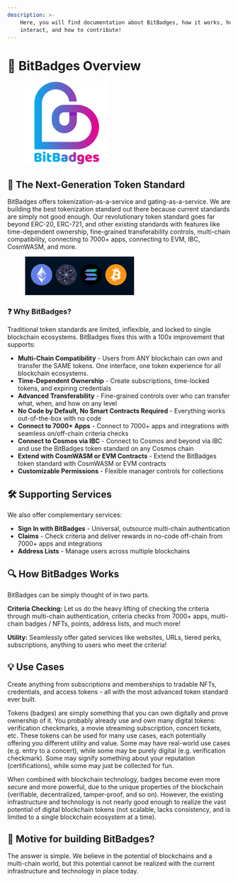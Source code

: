 ```yaml
---
description: >-
    Here, you will find documentation about BitBadges, how it works, how to
    interact, and how to contribute!
---
```


# 👋 BitBadges Overview

<figure><img src=".gitbook/assets/bitbadgeslogo.png" alt="" width="188"><figcaption></figcaption></figure>

## 🚀 The Next-Generation Token Standard

BitBadges offers tokenization-as-a-service and gating-as-a-service. We are building the best tokenization standard out there because current standards are simply not good enough. Our revolutionary token standard goes far beyond ERC-20, ERC-721, and other existing standards with features like time-dependent ownership, fine-grained transferability controls, multi-chain compatibility, connecting to 7000+ apps, connecting to EVM, IBC, CosmWASM, and more.

<div data-full-width="false"><figure><img src=".gitbook/assets/image (8) (1) (1) (1) (1).png" alt=""><figcaption></figcaption></figure></div>

### ❓ Why BitBadges?

Traditional token standards are limited, inflexible, and locked to single blockchain ecosystems. BitBadges fixes this with a 100x improvement that supports:

-   **Multi-Chain Compatibility** - Users from ANY blockchain can own and transfer the SAME tokens. One interface, one token experience for all blockchain ecosystems.
-   **Time-Dependent Ownership** - Create subscriptions, time-locked tokens, and expiring credentials
-   **Advanced Transferability** - Fine-grained controls over who can transfer what, when, and how on any level
-   **No Code by Default, No Smart Contracts Required** - Everything works out-of-the-box with no code
-   **Connect to 7000+ Apps** - Connect to 7000+ apps and integrations with seamless on/off-chain criteria checks
-   **Connect to Cosmos via IBC** - Connect to Cosmos and beyond via IBC and use the BitBadges token standard on any Cosmos chain
-   **Extend with CosmWASM or EVM Contracts** - Extend the BitBadges token standard with CosmWASM or EVM contracts
-   **Customizable Permissions** - Flexible manager controls for collections

## 🛠️ Supporting Services

We also offer complementary services:

-   **Sign In with BitBadges** - Universal, outsource multi-chain authentication
-   **Claims** - Check criteria and deliver rewards in no-code off-chain from 7000+ apps and integrations
-   **Address Lists** - Manage users across multiple blockchains

## 🔍 How BitBadges Works

BitBadges can be simply thought of in two parts.

**Criteria Checking:** Let us do the heavy lifting of checking the criteria through multi-chain authentication, criteria checks from 7000+ apps, multi-chain badges / NFTs, points, address lists, and much more!

**Utility:** Seamlessly offer gated services like websites, URLs, tiered perks, subscriptions, anything to users who meet the criteria!

## 💡 Use Cases

Create anything from subscriptions and memberships to tradable NFTs, credentials, and access tokens - all with the most advanced token standard ever built.

Tokens (badges) are simply something that you can own digitally and prove ownership of it. You probably already use and own many digital tokens: verification checkmarks, a movie streaming subscription, concert tickets, etc. These tokens can be used for many use cases, each potentially offering you different utility and value. Some may have real-world use cases (e.g. entry to a concert), while some may be purely digital (e.g. verification checkmark). Some may signify something about your reputation (certifications), while some may just be collected for fun.

When combined with blockchain technology, badges become even more secure and more powerful, due to the unique properties of the blockchain (verifiable, decentralized, tamper-proof, and so on). However, the existing infrastructure and technology is not nearly good enough to realize the vast potential of digital blockchain tokens (not scalable, lacks consistency, and is limited to a single blockchain ecosystem at a time).

## 🤔 Motive for building BitBadges?

The answer is simple. We believe in the potential of blockchains and a multi-chain world, but this potential cannot be realized with the current infrastructure and technology in place today.
